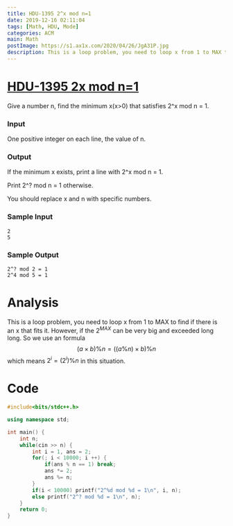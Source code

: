 ```yaml
---
title: HDU-1395 2^x mod n=1
date: 2019-12-16 02:11:04
tags: [Math, HDU, Mode]
categories: ACM
main: Math
postImage: https://s1.ax1x.com/2020/04/26/JgA31P.jpg
description: This is a loop problem, you need to loop x from 1 to MAX to find if there is an x that fits it.
---
```


# [HDU-1395 2x mod n=1](http://acm.hdu.edu.cn/showproblem.php?pid=1395)

Give a number n, find the minimum x(x>0) that satisfies 2^x mod n = 1.

<!--more-->

### Input

One positive integer on each line, the value of n.

### Output

If the minimum x exists, print a line with 2^x mod n = 1.

Print 2^? mod n = 1 otherwise.

You should replace x and n with specific numbers.

### Sample Input

```
2
5
```

### Sample Output

```
2^? mod 2 = 1
2^4 mod 5 = 1
```

# Analysis 

This is a loop problem, you need to loop x from 1 to MAX to find if there is an x that fits it. However, if the $2^{MAX}$ can be very big and exceeded long long. So we use an formula 
$$
(a \times b)\%n = ((a \% n) \times b) \% n
$$
which means $2^i = (2^i ) \% n$ in this situation.

# Code

```c++
#include<bits/stdc++.h>

using namespace std;

int main() {
	int n;
	while(cin >> n) {
		int i = 1, ans = 2;
		for(; i < 10000; i ++) {
			if(ans % n == 1) break;
			ans *= 2;
			ans %= n;
		}
		if(i < 10000) printf("2^%d mod %d = 1\n", i, n);
		else printf("2^? mod %d = 1\n", n);
	}
	return 0;
}
```